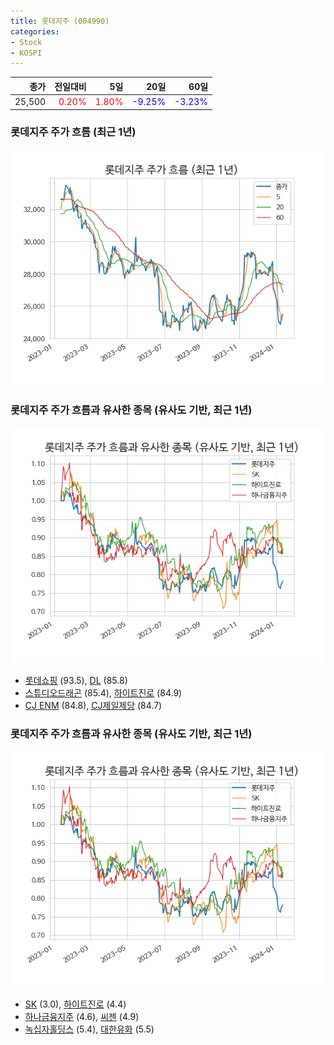 ```yaml
---
title: 롯데지주 (004990)
categories:
- Stock
- KOSPI
---
```


|종가|전일대비|5일|20일|60일|
|---:|-------:|--:|---:|---:|
|25,500|<span style="color: red">0.20%</span>|<span style="color: red">1.80%</span>|<span style="color: blue">-9.25%</span>|<span style="color: blue">-3.23%</span>|

<!-- more -->
### 롯데지주 주가 흐름 (최근 1년)
![004990](/assets/images/stock/004990.png)


### 롯데지주 주가 흐름과 유사한 종목 (유사도 기반, 최근 1년)
![004990](/assets/images/stock/004990_sim.png)

- [롯데쇼핑](/023530/) (93.5), [DL](/000210/) (85.8)
- [스튜디오드래곤](/253450/) (85.4), [하이트진로](/000080/) (84.9)
- [CJ ENM](/035760/) (84.8), [CJ제일제당](/097950/) (84.7)


### 롯데지주 주가 흐름과 유사한 종목 (유사도 기반, 최근 1년)
![004990](/assets/images/stock/004990_sim.png)

- [SK](/034730/) (3.0), [하이트진로](/000080/) (4.4)
- [하나금융지주](/086790/) (4.6), [씨젠](/096530/) (4.9)
- [녹십자홀딩스](/005250/) (5.4), [대한유화](/006650/) (5.5)